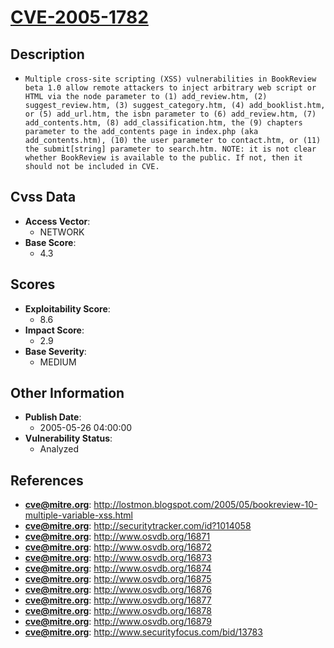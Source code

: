 
# [CVE-2005-1782](http://lostmon.blogspot.com/2005/05/bookreview-10-multiple-variable-xss.html)

## Description

- `Multiple cross-site scripting (XSS) vulnerabilities in BookReview beta 1.0 allow remote attackers to inject arbitrary web script or HTML via the node parameter to (1) add_review.htm, (2) suggest_review.htm, (3) suggest_category.htm, (4) add_booklist.htm, or (5) add_url.htm, the isbn parameter to (6) add_review.htm, (7) add_contents.htm, (8) add_classification.htm, the (9) chapters parameter to the add_contents page in index.php (aka add_contents.htm), (10) the user parameter to contact.htm, or (11) the submit[string] parameter to search.htm. NOTE: it is not clear whether BookReview is available to the public. If not, then it should not be included in CVE.`

## Cvss Data

- **Access Vector**:
  - NETWORK
- **Base Score**:
  - 4.3

## Scores

- **Exploitability Score**:
  - 8.6
- **Impact Score**:
  - 2.9
- **Base Severity**:
  - MEDIUM

## Other Information

- **Publish Date**:
  - 2005-05-26 04:00:00
- **Vulnerability Status**:
  - Analyzed

## References

- **cve@mitre.org**: http://lostmon.blogspot.com/2005/05/bookreview-10-multiple-variable-xss.html
- **cve@mitre.org**: http://securitytracker.com/id?1014058
- **cve@mitre.org**: http://www.osvdb.org/16871
- **cve@mitre.org**: http://www.osvdb.org/16872
- **cve@mitre.org**: http://www.osvdb.org/16873
- **cve@mitre.org**: http://www.osvdb.org/16874
- **cve@mitre.org**: http://www.osvdb.org/16875
- **cve@mitre.org**: http://www.osvdb.org/16876
- **cve@mitre.org**: http://www.osvdb.org/16877
- **cve@mitre.org**: http://www.osvdb.org/16878
- **cve@mitre.org**: http://www.osvdb.org/16879
- **cve@mitre.org**: http://www.securityfocus.com/bid/13783
